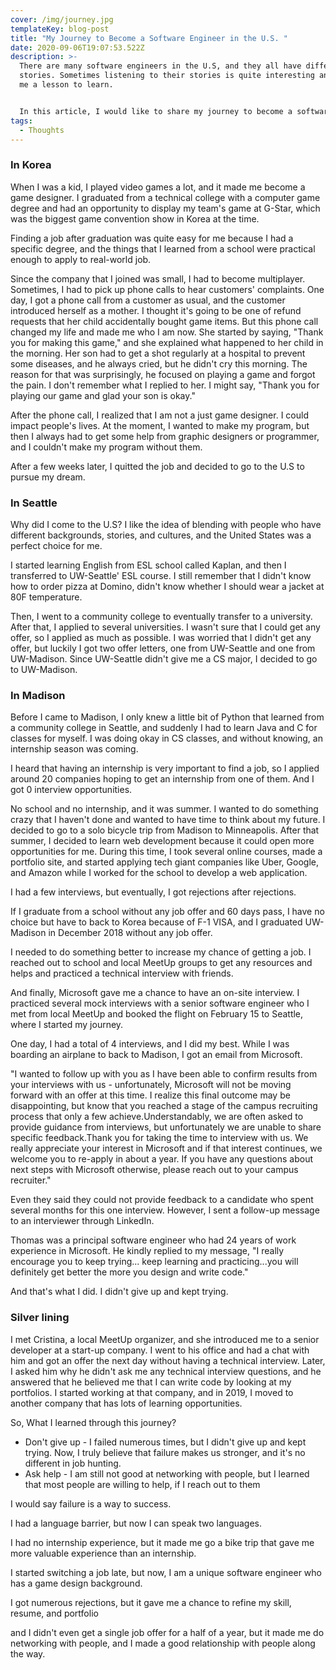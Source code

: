 ```yaml
---
cover: /img/journey.jpg
templateKey: blog-post
title: "My Journey to Become a Software Engineer in the U.S. "
date: 2020-09-06T19:07:53.522Z
description: >-
  There are many software engineers in the U.S, and they all have different
  stories. Sometimes listening to their stories is quite interesting and gives
  me a lesson to learn.


  In this article, I would like to share my journey to become a software engineer in the U.S as a Korean, and share what I learn along the way.
tags:
  - Thoughts
---
```

### In Korea

When I was a kid, I played video games a lot, and it made me become a game designer. I graduated from a technical college with a computer game degree and had an opportunity to display my team's game at G-Star, which was the biggest game convention show in Korea at the time.

Finding a job after graduation was quite easy for me because I had a specific degree, and the things that I learned from a school were practical enough to apply to real-world job.

Since the company that I joined was small, I had to become multiplayer. Sometimes, I had to pick up phone calls to hear customers' complaints. One day, I got a phone call from a customer as usual, and the customer introduced herself as a mother. I thought it's going to be one of refund requests that her child accidentally bought game items. But this phone call changed my life and made me who I am now. She started by saying, "Thank you for making this game," and she explained what happened to her child in the morning. Her son had to get a shot regularly at a hospital to prevent some diseases, and he always cried, but he didn't cry this morning. The reason for that was surprisingly, he focused on playing a game and forgot the pain. I don't remember what I replied to her. I might say, "Thank you for playing our game and glad your son is okay."

After the phone call, I realized that I am not a just game designer. I could impact people's lives. At the moment, I wanted to make my program, but then I always had to get some help from graphic designers or programmer, and I couldn't make my program without them.

After a few weeks later, I quitted the job and decided to go to the U.S to pursue my dream.

### In Seattle

Why did I come to the U.S? I like the idea of blending with people who have different backgrounds, stories, and cultures, and the United States was a perfect choice for me.

I started learning English from ESL school called Kaplan, and then I transferred to UW-Seattle' ESL course. I still remember that I didn't know how to order pizza at Domino, didn't know whether I should wear a jacket at 80F temperature.

Then, I went to a community college to eventually transfer to a university. After that, I applied to several universities. I wasn't sure that I could get any offer, so I applied as much as possible. I was worried that I didn't get any offer, but luckily I got two offer letters, one from UW-Seattle and one from UW-Madison. Since UW-Seattle didn't give me a CS major, I decided to go to UW-Madison.

### In Madison

Before I came to Madison, I only knew a little bit of Python that learned from a community college in Seattle, and suddenly I had to learn Java and C for classes for myself. I was doing okay in CS classes, and without knowing, an internship season was coming.

I heard that having an internship is very important to find a job, so I applied around 20 companies hoping to get an internship from one of them. And I got 0 interview opportunities.

No school and no internship, and it was summer. I wanted to do something crazy that I haven't done and wanted to have time to think about my future. I decided to go to a solo bicycle trip from Madison to Minneapolis. After that summer, I decided to learn web development because it could open more opportunities for me. During this time, I took several online courses, made a portfolio site, and started applying tech giant companies like Uber, Google, and Amazon while I worked for the school to develop a web application.



I had a few interviews, but eventually, I got rejections after rejections.

If I graduate from a school without any job offer and 60 days pass, I have no choice but have to back to Korea because of F-1 VISA, and I graduated UW-Madison in December 2018 without any job offer.

I needed to do something better to increase my chance of getting a job. I reached out to school and local MeetUp groups to get any resources and helps and practiced a technical interview with friends.

And finally, Microsoft gave me a chance to have an on-site interview. I practiced several mock interviews with a senior software engineer who I met from local MeetUp and booked the flight on February 15 to Seattle, where I started my journey.

One day, I had a total of 4 interviews, and I did my best. While I was boarding an airplane to back to Madison, I got an email from Microsoft.

"I wanted to follow up with you as I have been able to confirm results from your interviews with us - unfortunately, Microsoft will not be moving forward with an offer at this time. I realize this final outcome may be disappointing, but know that you reached a stage of the campus recruiting process that only a few achieve.Understandably, we are often asked to provide guidance from interviews, but unfortunately we are unable to share specific feedback.Thank you for taking the time to interview with us. We really appreciate your interest in Microsoft and if that interest continues, we welcome you to re-apply in about a year. If you have any questions about next steps with Microsoft otherwise, please reach out to your campus recruiter."

Even they said they could not provide feedback to a candidate who spent several months for this one interview. However, I sent a follow-up message to an interviewer through LinkedIn.

Thomas was a principal software engineer who had 24 years of work experience in Microsoft. He kindly replied to my message, "I really encourage you to keep trying... keep learning and practicing...you will definitely get better the more you design and write code."

And that's what I did. I didn't give up and kept trying.

### Silver lining

I met Cristina, a local MeetUp organizer, and she introduced me to a senior developer at a start-up company. I went to his office and had a chat with him and got an offer the next day without having a technical interview. Later, I asked him why he didn't ask me any technical interview questions, and he answered that he believed me that I can write code by looking at my portfolios. I started working at that company, and in 2019, I moved to another company that has lots of learning opportunities.

So, What I learned through this journey?

- Don't give up - I failed numerous times, but I didn't give up and kept trying. Now, I truly believe that failure makes us stronger, and it's no different in job hunting.
- Ask help - I am still not good at networking with people, but I learned that most people are willing to help, if I reach out to them

I would say failure is a way to success.

I had a language barrier, but now I can speak two languages.

I had no internship experience, but it made me go a bike trip that gave me more valuable experience than an internship.

I started switching a job late, but now, I am a unique software engineer who has a game design background.

I got numerous rejections, but it gave me a chance to refine my skill, resume, and portfolio

and I didn't even get a single job offer for a half of a year, but it made me do networking with people, and I made a good relationship with people along the way.